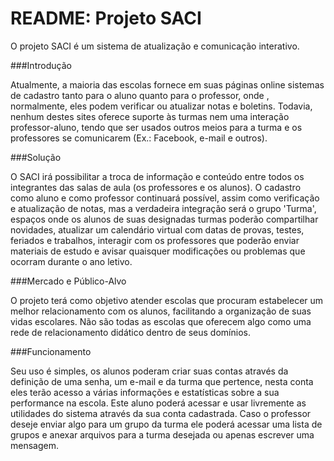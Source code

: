README: Projeto SACI  
============

O projeto SACI é um sistema de atualização e comunicação interativo.

###Introdução

Atualmente, a maioria das escolas fornece em suas páginas online sistemas de cadastro tanto para o aluno quanto para o professor, onde , normalmente, eles podem verificar ou atualizar notas e boletins. Todavia, nenhum destes sites oferece suporte às turmas nem uma interação professor-aluno, tendo que ser usados outros meios para a turma e os professores se comunicarem (Ex.: Facebook, e-mail e outros).

###Solução

O SACI irá possibilitar a troca de informação e conteúdo entre todos os integrantes das salas de aula (os professores e os alunos). O cadastro como aluno e como professor continuará possível, assim como verificação e atualização de notas, mas a verdadeira integração será o grupo 'Turma', espaços onde os alunos de suas designadas turmas poderão compartilhar novidades, atualizar um calendário virtual com datas de provas, testes, feriados e trabalhos, interagir com os professores que poderão enviar materiais de estudo e avisar quaisquer modificações ou problemas que ocorram durante o ano letivo.

###Mercado e Público-Alvo

O projeto terá como objetivo atender escolas que procuram estabelecer um melhor relacionamento com os alunos, facilitando a organização de suas vidas escolares. Não são todas as escolas que oferecem algo como uma rede de relacionamento didático dentro de seus domínios.

###Funcionamento

Seu uso é simples, os alunos poderam criar suas contas através da definição de uma senha, um e-mail e da turma que pertence, nesta conta eles terão acesso a várias informações e estatísticas sobre a sua performance na escola. Este aluno poderá acessar e usar livremente as utilidades do sistema através da sua conta cadastrada. Caso o professor deseje enviar algo para um grupo da turma ele poderá acessar uma lista de grupos e anexar arquivos para a turma desejada ou apenas escrever uma mensagem.
